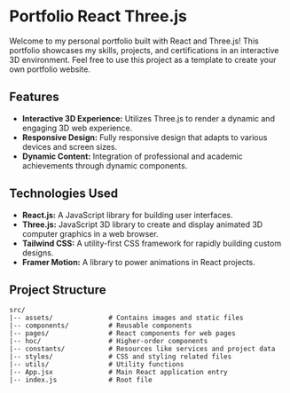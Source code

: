 # Portfolio React Three.js

Welcome to my personal portfolio built with React and Three.js! This portfolio showcases my skills, projects, and certifications in an interactive 3D environment. Feel free to use this project as a template to create your own portfolio website.

## Features

- **Interactive 3D Experience:** Utilizes Three.js to render a dynamic and engaging 3D web experience.
- **Responsive Design:** Fully responsive design that adapts to various devices and screen sizes.
- **Dynamic Content:** Integration of professional and academic achievements through dynamic components.

## Technologies Used

- **React.js:** A JavaScript library for building user interfaces.
- **Three.js:** JavaScript 3D library to create and display animated 3D computer graphics in a web browser.
- **Tailwind CSS:** A utility-first CSS framework for rapidly building custom designs.
- **Framer Motion:** A library to power animations in React projects.

## Project Structure

```plaintext
src/
|-- assets/              # Contains images and static files
|-- components/          # Reusable components
|-- pages/               # React components for web pages
|-- hoc/                 # Higher-order components
|-- constants/           # Resources like services and project data
|-- styles/              # CSS and styling related files
|-- utils/               # Utility functions
|-- App.jsx              # Main React application entry
|-- index.js             # Root file
```
